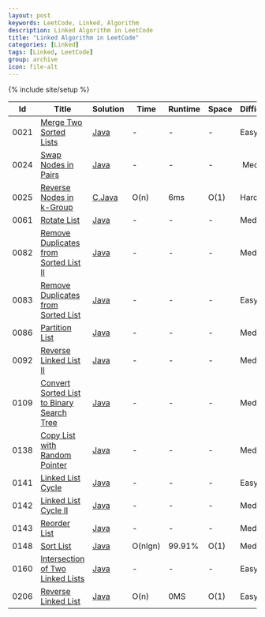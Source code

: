 ```yaml
---
layout: post
keywords: LeetCode, Linked, Algorithm
description: Linked Algorithm in LeetCode
title: "Linked Algorithm in LeetCode"
categories: [Linked]
tags: [Linked, LeetCode]
group: archive
icon: file-alt
---
```

{% include site/setup %}

|Id  | Title  | Solution   | Time | Runtime |  Space | Difficulty  | Catagory|
 ------------ | ------------ | ------------ | ------------ | ------------ | ------------ | ------------ | ------------
|0021|[Merge Two Sorted Lists](https://leetcode.com/problems/merge-two-sorted-lists/) | [Java](https://e.srl/leetcode-21/)  | - |-| - |  Easy |Linked|
|0024|[Swap Nodes in Pairs](https://leetcode.com/problems/swap-nodes-in-pairs/) | [Java](https://e.srl/leetcode-24/)  | - |-| - |  Medium |Linked|
|0025|[Reverse Nodes in k-Group](https://leetcode.com/problems/reverse-nodes-in-k-group) | [C,Java](https://e.srl/leetcode-25/)  | O(n) |6ms| O(1)  |  Hard |Linked|
|0061|[Rotate List](https://leetcode.com/problems/rotate-list/) | [Java](https://e.srl/leetcode-61/)  |-|-|-|  Medium |Linked|
|0082|[Remove Duplicates from Sorted List II](https://leetcode.com/problems/remove-duplicates-from-sorted-list-ii) | [Java](https://e.srl/leetcode-82/)  |-|-|-|  Medium |Linked|
|0083|[Remove Duplicates from Sorted List](https://leetcode.com/problems/remove-duplicates-from-sorted-list/) | [Java](https://e.srl/leetcode-83/)  |-|-|-|  Easy |Linked|
|0086|[Partition List](https://leetcode.com/problems/partition-list/) | [Java](https://e.srl/leetcode-86/)  |-|-|-|  Medium |Linked|
|0092|[Reverse Linked List II](https://leetcode.com/problems/reverse-linked-list-ii) | [Java](https://e.srl/leetcode-92/)  |-|-|-|  Medium |Linked|
|0109|[Convert Sorted List to Binary Search Tree](https://leetcode.com/problems/convert-sorted-list-to-binary-search-tree) | [Java](https://e.srl/leetcode-109/)  |-|-|-|  Medium |Linked|
|0138|[Copy List with Random Pointer](https://leetcode.com/problems/copy-list-with-random-pointer) | [Java](https://e.srl/leetcode-138/)  |-|-|-|  Medium |Linked|
|0141|[Linked List Cycle](https://leetcode.com/problems/linked-list-cycle/) | [Java](https://e.srl/leetcode-141/)  |-|-|-|  Easy |Linked|
|0142|[Linked List Cycle II](https://leetcode.com/problems/linked-list-cycle-ii/) | [Java](https://e.srl/leetcode-142/)  |-|-|-|  Medium |Linked|
|0143|[Reorder List](https://leetcode.com/problems/reorder-list/) | [Java](https://e.srl/leetcode-143/)  |-|-|-|  Medium |Linked|
|0148|[Sort List](https://leetcode.com/problems/sort-list/) | [Java](https://e.srl/leetcode-148/)  | O(nlgn) |99.91%| O(1)  |  Medium |Linked|
|0160|[Intersection of Two Linked Lists](https://leetcode.com/problems/intersection-of-two-linked-lists) | [Java](https://e.srl/leetcode-160/)  |-|-|-|  Easy |Linked|
|0206|[Reverse Linked List](https://leetcode.com/problems/reverse-linked-list) | [Java](https://e.srl/leetcode-206/)  | O(n) |0MS| O(1)  |  Easy |Linked|






